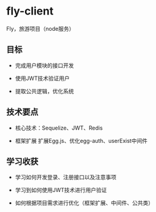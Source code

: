 # fly-client
Fly，旅游项目（node服务）

## 目标

- 完成用户模块的接口开发

- 使用JWT技术验证用户

- 提取公共逻辑，优化系统

## 技术要点

- 核心技术：Sequelize、JWT、Redis

- 框架扩展
扩展Egg.js、优化egg-auth、userExist中间件

## 学习收获

- 学习如何开发登录、注册接口以及注意事项

- 学习到如何使用JWT技术进行用户验证

- 如何根据项目需求进行优化（框架扩展、中间件、公共类）


